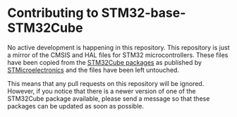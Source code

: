 # Contributing to STM32-base-STM32Cube

No active development is happening in this repository. This repository is just a mirror of the CMSIS and HAL files for STM32 microcontrollers. These files have been copied from the [STM32Cube packages](https://www.st.com/en/embedded-software/stm32cube-mcu-packages.html) as published by [STMicroelectronics](https://www.st.com) and the files have been left untouched.

This means that any pull requests on this repository will be ignored. However, if you notice that there is a newer version of one of the STM32Cube package available, please send a message so that these packages can be updated as soon as possible.
